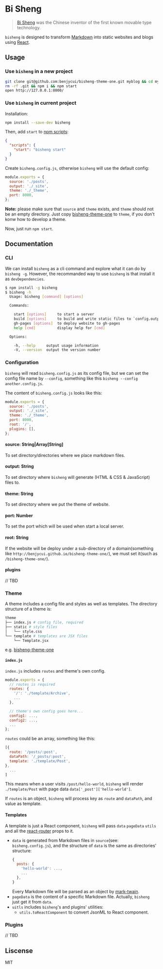 # Bi Sheng

> [Bi Sheng](https://en.wikipedia.org/wiki/Bi_Sheng) was the Chinese inventor of the first known movable type technology.

`bisheng` is designed to transform [Markdown](https://en.wikipedia.org/wiki/Markdown) into static websites and blogs using [React](https://facebook.github.io/react/).

## Usage

### Use `bisheng` in a new project

```bash
git clone git@github.com:benjycui/bisheng-theme-one.git myblog && cd myblog
rm -rf .git && npm i && npm start
open http://127.0.0.1:8000/
```

### Use `bisheng` in current project

Installation:

```bash
npm install --save-dev bisheng
```

Then, add `start` to [npm scripts](https://docs.npmjs.com/misc/scripts):

```json
{
  "scripts": {
    "start": "bisheng start"
  }
}
```

Create `bisheng.config.js`, otherwise `bisheng` will use the default config:

```js
module.exports = {
  source: './posts',
  output: './_site',
  theme: './_theme',
  port: 8000,
};
```

**Note:** please make sure that `source` and `theme` exists, and `theme` should not be an empty directory. Just copy [bisheng-theme-one](https://github.com/benjycui/bisheng-theme-one) to `theme`, if you don't konw how to develop a theme.

Now, just run `npm start`.

## Documentation

### CLI

We can install `bisheng` as a cli command and explore what it can do by `bisheng -g`. However, the recommanded way to use `bisheng` is that install it as `devDependencies`.

```bash
$ npm install -g bisheng
$ bisheng -h
  Usage: bisheng [command] [options]

  Commands:

    start [options]     to start a server
    build [options]     to build and write static files to `config.output`
    gh-pages [options]  to deploy website to gh-pages
    help [cmd]          display help for [cmd]

  Options:

    -h, --help     output usage information
    -V, --version  output the version number
```

### Configuration

`bisheng` will read `bisheng.config.js` as its config file, but we can set the config file name by `--config`, something like this `bisheng --config another.config.js`.

The content of `bisheng.config.js` looks like this:

```js
module.exports = {
  source: './posts',
  output: './_site',
  theme: './_theme',
  port: 8000,
  root: '/',
  plugins: [],
};
```

#### source: String|Array[String]

To set directory/directories where we place markdown files.

#### output: String

To set directory where `bisheng` will generate (HTML & CSS & JavaScript) files to.

#### theme: String

To set directory where we put the theme of website.

#### port: Number

To set the port which will be used when start a local server.

#### root: String

If the website will be deploy under a sub-directory of a domain(something like `http://benjycui.github.io/bisheng-theme-one/`), we must set it(such as `/bisheng-theme-one/`).

#### plugins

// TBD

### Theme

A theme includes a config file and styles as well as templates. The directory structure of a theme is:

```bash
theme
├── index.js # config file, required
├── static # style files
│   └── style.css
└── template # templates are JSX files
    └── Template.jsx
```

e.g. [bisheng-theme-one](https://github.com/benjycui/bisheng-theme-one)

#### `index.js`

`index.js` includes `routes` and theme's own config.

```js
module.exports = {
  // routes is required
  routes: {
    '/': './template/Archive',
    ...
  },

  // theme's own config goes here...
  config1: ...,
  config2: ...,
  ...
};
```

`routes` could be an array, something like this:

```js
[{
  route: '/posts/:post',
  dataPath: '/_posts/:post',
  template: './template/Post',
},
  ...
]
```

This means when a user visits `/post/hello-world`, `bisheng` will render `./template/Post` with page data `data['_post']['hello-world']`.

If `routes` is an object, `bisheng` will process key as `route` and `dataPath`, and value as template.

#### Templates

A template is just a React component, `bisheng` will pass `data` `pageData` `utils` and all the [react-router](https://github.com/reactjs/react-router) props to it.

* `data` is generated from Markdown files in `source`(see: `bisheng.config.js`), and the structure of `data` is the same as directories' structure:
  ```js
  {
    posts: {
      'hello-world': ...,
      ...
    },
  }
  ```
  Every Markdown file will be parsed as an object by [mark-twain](https://github.com/benjycui/mark-twain).
* `pageData` is the content of a specific Markdown file. Actually, `bisheng` just get it from `data`.
* `uitls` includes `bisheng`'s and plugins' utilities:
  * `utils.toReactComponent` to convert JsonML to React component.

### Plugins

// TBD

## Liscense

MIT
